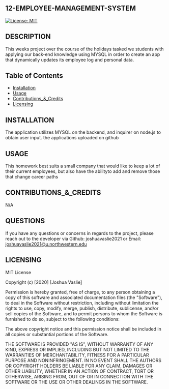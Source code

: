## 12-EMPLOYEE-MANAGEMENT-SYSTEM 

[![License: MIT](https://img.shields.io/badge/License-MIT-yellow.svg)](https://opensource.org/licenses/MIT)

## DESCRIPTION

This weeks project over the course of the holidays tasked we students with applying our back-end knowledge using MYSQL in order to create an app that dynamically updates its employee log and personal data.

## Table of Contents 

* [Installation](#INSTALLATION)
* [Usage](#USAGE)
* [Contributions_&_Credits](#CONTRIBUTIONS_&_CREDITS)
* [Licensing](#LICENSING)

## INSTALLATION

The application utilizes MYSQL on the backend, and inquirer on node.js to obtain user input. the applications uploaded on github

## USAGE

This homework best suits a small company that would like to keep a lot of their current employees, but also have the abilityto add and remove those that change career paths

## CONTRIBUTIONS_&_CREDITS

N/A

## QUESTIONS

If you have any questions or concerns in regards to the project, please reach out to the developer via
 Github: joshuavaslie2021 or Email: joshuavaslie2021@u.northwestern.edu

## LICENSING  

MIT License



Copyright (c) [2020] [Joshua Vaslie]



Permission is hereby granted, free of charge, to any person obtaining a copy
of this software and associated documentation files (the "Software"), to deal
in the Software without restriction, including without limitation the rights
to use, copy, modify, merge, publish, distribute, sublicense, and/or sell
copies of the Software, and to permit persons to whom the Software is
furnished to do so, subject to the following conditions:

The above copyright notice and this permission notice shall be included in all
copies or substantial portions of the Software.

THE SOFTWARE IS PROVIDED "AS IS", WITHOUT WARRANTY OF ANY KIND, EXPRESS OR
IMPLIED, INCLUDING BUT NOT LIMITED TO THE WARRANTIES OF MERCHANTABILITY,
FITNESS FOR A PARTICULAR PURPOSE AND NONINFRINGEMENT. IN NO EVENT SHALL THE
AUTHORS OR COPYRIGHT HOLDERS BE LIABLE FOR ANY CLAIM, DAMAGES OR OTHER
LIABILITY, WHETHER IN AN ACTION OF CONTRACT, TORT OR OTHERWISE, ARISING FROM,
OUT OF OR IN CONNECTION WITH THE SOFTWARE OR THE USE OR OTHER DEALINGS IN THE
SOFTWARE.